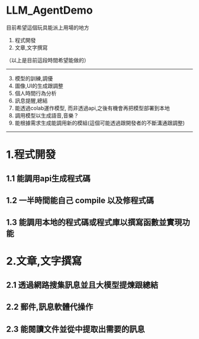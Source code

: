# LLM_AgentDemo

目前希望這個玩具能派上用場的地方

1. 程式開發
2. 文章,文字撰寫


（以上是目前這段時間希望能做的）

-----------------
3. 模型的訓練,調優
4. 圖像,UI的生成跟調整
5. 個人時間行為分析
6. 訊息提醒,總結
7. 能透過colab運作模型, 而非透過api,之後有機會再把模型部署到本地
8. 調用模型以生成語音,音樂？
9. 能根據需求生成能調用新的模組(這個可能透過跟開發者的不斷溝通跟調整)

-----------------

# 1.程式開發

## 1.1 能調用api生成程式碼

## 1.2 一半時間能自己 compile 以及修程式碼

## 1.3 能調用本地的程式碼或程式庫以撰寫函數並實現功能

# 2.文章,文字撰寫

## 2.1 透過網路搜集訊息並且大模型提煉跟總結

## 2.2 郵件,訊息軟體代操作

## 2.3 能閱讀文件並從中提取出需要的訊息

